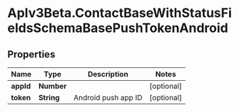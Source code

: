 # ApIv3Beta.ContactBaseWithStatusFieldsSchemaBasePushTokenAndroid

## Properties

Name | Type | Description | Notes
------------ | ------------- | ------------- | -------------
**appId** | **Number** |  | [optional] 
**token** | **String** | Android push app ID | [optional] 


